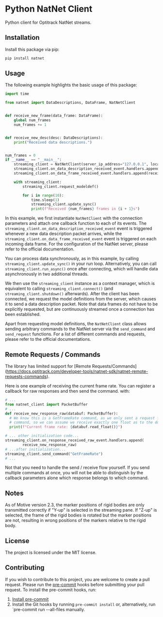 # Python NatNet Client

Python client for Optitrack NatNet streams.

## Installation

Install this package via pip:

```bash
pip install natnet
```

## Usage

The following example highlights the basic usage of this package:

```python
import time

from natnet import DataDescriptions, DataFrame, NatNetClient


def receive_new_frame(data_frame: DataFrame):
    global num_frames
    num_frames += 1


def receive_new_desc(desc: DataDescriptions):
    print("Received data descriptions.")


num_frames = 0
if __name__ == "__main__":
    streaming_client = NatNetClient(server_ip_address="127.0.0.1", local_ip_address="127.0.0.1", use_multicast=False)
    streaming_client.on_data_description_received_event.handlers.append(receive_new_desc)
    streaming_client.on_data_frame_received_event.handlers.append(receive_new_frame)

    with streaming_client:
        streaming_client.request_modeldef()

        for i in range(10):
            time.sleep(1)
            streaming_client.update_sync()
            print(f"Received {num_frames} frames in {i + 1}s")
```

In this example, we first instantiate `NatNetClient` with the connection parameters and attach one callback function to
each of its events. The `streaming_client.on_data_description_received_event` event is triggered whenever a new data
description packet arrives, while the `streaming_client.on_data_frame_received_event` event is triggered on each
incoming data frame. For the configuration of the NatNet server, please refer to the official documentation.

You can process data synchronously, as in this example, by calling `streaming_client.update_sync()` in your run loop.
Alternatively, you can call `streaming_client.run_async()` once after connecting, which will handle data asynchronously
in two additional threads.

We then use the `streaming_client` instance as a context manager, which is equivalent to
calling `streaming_client.connect()` (and `streaming_client.shutdown()` afterwards). After the client has been
connected, we request the model definitions from the server, which causes it to send a data description packet. Note
that data frames do not have to be explicitly requested, but are continuously streamed once a connection has been
established.

Apart from requesting model definitions, the `NatNetClient` class allows sending arbitrary commands to the NatNet server
via the `send_command` and `send_request` functions. For a list of different commands and requests, please refer to the
official documentations.

## Remote Requests / Commands

The library has limited support for [Remote Requests/Commands]
(https://docs.optitrack.com/developer-tools/natnet-sdk/natnet-remote-requests-commands).

Here is one example of receiving the current frame rate. You can register a callback
for raw responses and then send the command.
with:

```python
# ...
from natnet_client import PacketBuffer
# ...
def receive_new_response_raw(databuf: PacketBuffer):
  # We know this is a GetFrameRate command, as we only sent a request for this
  # command, so we can assume we receive exactly one float as to the documentation.
  print(f"Current frame rate: {databuf.read_float()}")

# ... other initialization code...
streaming_client.on_response_received_raw_event.handlers.append(
        receive_new_response_raw)
# ...after initialization...
streaming_client.send_command("GetFrameRate")
# ...
```

Not that you need to handle the send / receive flow yourself. If you send
multiple commands at once, you will not be able to distinguish by the callback
parameters alone which response belongs to which command.

## Notes

As of Motive version 2.3, the marker positions of rigid bodies are only transmitted correctly if "Y-up" is selected in
the streaming pane. If "Z-up" is selected, the frame of the rigid bodies is rotated but the marker positions are not,
resulting in wrong positions of the markers relative to the rigid body.

## License

The project is licensed under the MIT license.

## Contributing

If you wish to contribute to this project, you are welcome to create a pull request.
Please run the [pre-commit](https://pre-commit.com/) hooks before submitting your pull request.
To install the pre-commit hooks, run:

1. [Install pre-commit](https://pre-commit.com/#install)
2. Install the Git hooks by running `pre-commit install` or, alternatively, run `pre-commit run --all-files manually.

